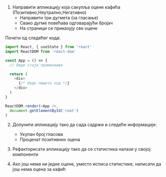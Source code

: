 1. Направити апликацију која сакупља оцене кафића (Позитивно,Неутрално,Негативно)
    - Направити три дугмета (за гласање)
    - Свако дугме повећава одговарајући бројач
    - На страници се приказују све оцене

Почети од следећег кода:

```js
import React, { useState } from 'react'
import ReactDOM from 'react-dom'

const App = () => {
  // Овде стоје променљиве  

  return (
    <div>
      {/* Овде пишете код */}
    </div>
  )
}

ReactDOM.render(<App />, 
  document.getElementById('root')
)
```

2. Допунити апликацију тако да сада садржи и следеће информације:
    - Укупан број гласова
    - Проценат позитивних оцена

3. Рефакторисати апликацију тако да се статистика налази у својој компоненти

4. Ако још нема ни једне оцене, уместо исписа статистике, написати да још нема оцена за кафић